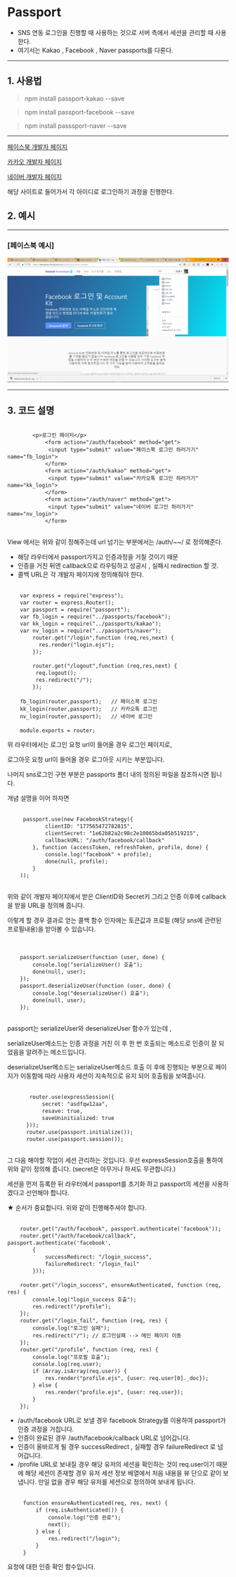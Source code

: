 # Passport

- SNS 연동 로그인을 진행할 때 사용하는 것으로 서버 측에서 
세션을 관리할 때 사용한다.
- 여기서는 Kakao , Facebook , Naver passports를 다룬다.


---
## 1. 사용법

> npm install passport-kakao --save

> npm install passport-facebook --save

> npm install passsport-naver --save 


---


<a href="https://developers.facebook.com/"> 페이스북 개발자 페이지</a>

<a href="https://developers.kakao.com/"> 카카오 개발자 페이지 </a>

<a href="https://developers.naver.com/main/"> 네이버 개발자 페이지 </a>

해당 사이트로 들어가서 각 아이디로 로그인하기 과정을 진행한다.

## 2. 예시 
---

### [페이스북 예시]

<img src="./images/facebook_passport1.png" />






<br />
<hr />

## 3. 코드 설명

```

 		<p>로그인 페이지</p>
			<form action="/auth/facebook" method="get">
   			 <input type="submit" value="페이스북 로그인 하러가기" name="fb_login">
			</form>
			<form action="/auth/kakao" method="get">
   			 <input type="submit" value="카카오톡 로그인 하러가기" name="kk_login">
			</form>
			<form action="/auth/naver" method="get">
   			 <input type="submit" value="네이버 로그인 하러가기" name="nv_login">
			</form>


```

View 에서는 위와 같이 정해주는데 url 넘기는 부분에서는 
/auth/~~/ 로 정의해준다.

- 해당 라우터에서 passport가지고 인증과정을 거칠 것이기 때문
- 인증을 거친 뒤엔 callback으로 라우팅하고 성공시 , 실패시 
redirection 할 것.
- 콜백 URL은 각 개발자 페이지에 정의해줘야 한다.


``` 

	var express = require("express");
	var router = express.Router();
	var passport = require("passport");
	var fb_login = require("../passports/facebook");
	var kk_login = require("../passports/kakao");
	var nv_login = require("../passports/naver");
		router.get("/login",function (req,res,next) {
  		  res.render("login.ejs");
		});

		router.get("/logout",function (req,res,next) {
   		 req.logout();
   		 res.redirect("/");
		});

	fb_login(router,passport);   // 페이스북 로그인
	kk_login(router,passport);   // 카카오톡 로그인
	nv_login(router,passport);   // 네이버 로그인

	module.exports = router;

```

위 라우터에서는 로그인 요청 url이 들어올 경우 로그인 페이지로,
 
로그아웃 요청 url이 들어올 경우 로그아웃 시키는 부분입니다.


나머지 sns로그인 구현 부분은 passports 폴더 내의 정의된 파일을 참조하시면 됩니다.

개념 설명을 이어 하자면

```

     passport.use(new FacebookStrategy({
            clientID: "177565472782815",
            clientSecret: "1e62b82a2c98c2e10065bda05b519215",
            callbackURL: "/auth/facebook/callback"
        }, function (accessToken, refreshToken, profile, done) {
            console.log("facebook" + profile);
            done(null, profile);
        }
    ));


```

위와 같이 개발자 페이지에서 받은 ClientID와 Secret키 그리고 
인증 이후에 callback을 받을 URL을 정의해 줍니다.

이렇게 할 경우 결과로 얻는 콜백 함수 인자에는 토큰값과 
프로필 (해당 sns에 관련된 프로필내용)을 받아볼 수 있습니다.


```


    passport.serializeUser(function (user, done) {
        console.log("serializeUser() 호출");
        done(null, user);
    });
    passport.deserializeUser(function (user, done) {
        console.log("deserializeUser() 호출");
        done(null, user);
    });


```

passport는 serializeUser와 deserializeUser 함수가 있는데 ,
 
serializeUser메소드는 인증 과정을 거친 이 후 한 번 호출되는 메소드로 인증이 잘 되었음을 알려주는 메소드입니다.

deserializeUser메소드는 serializeUser메소드 호출 이 후에 진행되는 부분으로 페이지가 이동함에 따라 사용자 세션이 지속적으로 유지 되어 호출됨을 보여줍니다.


``` 

       router.use(expressSession({
           secret: "asdfqw12aa",
           resave: true,
           saveUninitialized: true
      }));
      router.use(passport.initialize());
      router.use(passport.session());


```

그 다음 해야할 작업이 세션 관리하는 것입니다. 
우선 expressSession호출을 통하여 위와 같이 정의해 줍니다.
(secret은 아무거나 하셔도 무관합니다.)

세션을 먼저 등록한 뒤 라우터에서 passport를 초기화 하고 passport의 세션을 사용하겠다고 선언해야 합니다.

★ 순서가 중요합니다. 위와 같이 진행해주셔야 합니다.


```

    router.get("/auth/facebook", passport.authenticate('facebook'));
    router.get("/auth/facebook/callback", passport.authenticate('facebook',
        {
            successRedirect: "/login_success",
            failureRedirect: "/login_fail"
        }));

    router.get("/login_success", ensureAuthenticated, function (req, res) {
        console.log("login_success 호출");
        res.redirect("/profile");
    });
    router.get("/login_fail", function (req, res) {
        console.log("로그인 실패");
        res.redirect("/"); // 로그인실패 --> 메인 페이지 이동
    });
    router.get("/profile", function (req, res) {
        console.log("프로필 호출");
        console.log(req.user);
        if (Array.isArray(req.user)) {
            res.render("profile.ejs", {user: req.user[0]._doc});
        } else {
            res.render("profile.ejs", {user: req.user});
        }
    });

```

- /auth/facebook URL로 보낼 경우 facebook Strategy를 이용하여 passport가 인증 과정을 거칩니다.
- 인증이 완료된 경우 /auth/facebook/callback URL로 넘어갑니다. 
- 인증이 올바르게 될 경우 successRedirect , 실패할 경우 failureRedirect 로 넘어갑니다.
- /profile URL로 보내질 경우 해당 유저의 세션을 확인하는 것이 
req.user이기 때문에 해당 세션이 존재할 경우 유저 세션 정보 배열에서 처음 내용을 뷰 단으로 같이 보냅니다.
만일 없을 경우 해당 유저를 세션으로 정의하여 보내게 됩니다. 

~~~

     function ensureAuthenticated(req, res, next) {
         if (req.isAuthenticated()) {
             console.log("인증 완료");
             next();
         } else {
             res.redirect("/login");
         }
     }

~~~

요청에 대한 인증 확인 함수입니다. 

